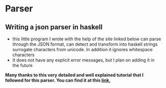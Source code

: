 # Parser

## Writing a json parser in haskell 
* this little program I wrote with the help of the site linked below can parse through the JSON format, can detect and transform into haskell strings surrogate characters from unicode. In addition it ignores whitespace characters
* It does not have any explicit error messages, but I plan on adding it in the future 


**Many thanks to this very detailed and well explained tutorial that I followed for this parser. You can find it at this [link](https://abhinavsarkar.net/posts/json-parsing-from-scratch-in-haskell/),**
